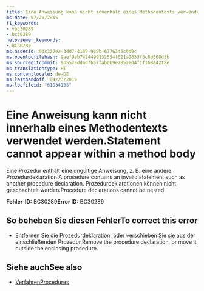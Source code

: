 ```yaml
---
title: Eine Anweisung kann nicht innerhalb eines Methodentexts verwendet werden.
ms.date: 07/20/2015
f1_keywords:
- vbc30289
- bc30289
helpviewer_keywords:
- BC30289
ms.assetid: 9dc332e2-3dd7-4159-959b-6776345c9d0c
ms.openlocfilehash: 9aef9eb7424499132554f021a2653f6c8b508d3b
ms.sourcegitcommit: 9b552addadfb57fab0b9e7852ed4f1f1b8a42f8e
ms.translationtype: HT
ms.contentlocale: de-DE
ms.lasthandoff: 04/23/2019
ms.locfileid: "61934185"
---
```

# <a name="statement-cannot-appear-within-a-method-body"></a><span data-ttu-id="20efe-102">Eine Anweisung kann nicht innerhalb eines Methodentexts verwendet werden.</span><span class="sxs-lookup"><span data-stu-id="20efe-102">Statement cannot appear within a method body</span></span>
<span data-ttu-id="20efe-103">Eine Prozedur enthält eine ungültige Anweisung, z. B. eine andere Prozedurdeklaration.</span><span class="sxs-lookup"><span data-stu-id="20efe-103">A procedure contains an invalid statement such as another procedure declaration.</span></span> <span data-ttu-id="20efe-104">Prozedurdeklarationen können nicht geschachtelt werden.</span><span class="sxs-lookup"><span data-stu-id="20efe-104">Procedure declarations cannot be nested.</span></span>  
  
 <span data-ttu-id="20efe-105">**Fehler-ID:** BC30289</span><span class="sxs-lookup"><span data-stu-id="20efe-105">**Error ID:** BC30289</span></span>  
  
## <a name="to-correct-this-error"></a><span data-ttu-id="20efe-106">So beheben Sie diesen Fehler</span><span class="sxs-lookup"><span data-stu-id="20efe-106">To correct this error</span></span>  
  
- <span data-ttu-id="20efe-107">Entfernen Sie die Prozedurdeklaration, oder verschieben Sie sie aus der einschließenden Prozedur.</span><span class="sxs-lookup"><span data-stu-id="20efe-107">Remove the procedure declaration, or move it outside the enclosing procedure.</span></span>  
  
## <a name="see-also"></a><span data-ttu-id="20efe-108">Siehe auch</span><span class="sxs-lookup"><span data-stu-id="20efe-108">See also</span></span>

- [<span data-ttu-id="20efe-109">Verfahren</span><span class="sxs-lookup"><span data-stu-id="20efe-109">Procedures</span></span>](../../visual-basic/programming-guide/language-features/procedures/index.md)
